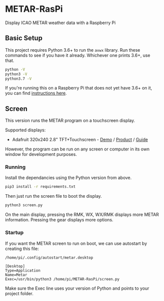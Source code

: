 # METAR-RasPi

Display ICAO METAR weather data with a Raspberry Pi

## Basic Setup

This project requires Python 3.6+ to run the `avwx` library. Run these commands to see if you have it already. Whichever one prints 3.6+, use that.

```bash
python -V
python3 -V
python3.7 -V
```

If you're running this on a Raspberry Pi that does not yet have 3.6+ on it, you can find [instructions here](https://gist.github.com/dschep/24aa61672a2092246eaca2824400d37f).

## Screen

This version runs the METAR program on a touchscreen display.

Supported displays:

- Adafruit 320x240 2.8" TFT+Touchscreen - [Demo](http://youtu.be/tn1fOuBUiiI) / [Product](http://www.adafruit.com/products/1601) / [Guide](https://learn.adafruit.com/adafruit-pitft-28-inch-resistive-touchscreen-display-raspberry-pi)

However, the program can be run on any screen or computer in its own window for development purposes.

### Running

Install the dependancies using the Python version from above.

```bash
pip3 install -r requirements.txt
```

Then just run the screen file to boot the display.

```bash
python3 screen.py
```

On the main display, pressing the RMK, WX, WX/RMK displays more METAR information. Pressing the gear displays more options.

### Startup

If you want the METAR screen to run on boot, we can use autostart by creating this file:

`/home/pi/.config/autostart/metar.desktop`

```text
[Desktop]
Type=Application
Name=Metar
Exec=/usr/bin/python3 /home/pi/METAR-RasPi/screen.py
```

Make sure the Exec line uses your version of Python and points to your project folder.
